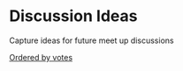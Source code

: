 # Discussion Ideas
Capture ideas for future meet up discussions

[Ordered by votes](https://github.com/exeter-fp/discussion-ideas/issues?q=is%3Aissue+is%3Aopen+sort%3Areactions-%2B1-desc)
